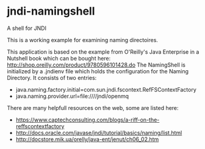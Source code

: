 # jndi-namingshell
A shell for JNDI 

This is a working example for examining naming directoires. 

This application is based on the example from O'Reilly's Java Enterprise in a Nutshell book which can be bought here: http://shop.oreilly.com/product/9780596101428.do
The NamingShell is initialized by a .jndienv file which holds the configuration for the Naming Directory. It consists of 
two entries:
- java.naming.factory.initial=com.sun.jndi.fscontext.RefFSContextFactory
- java.naming.provider.url=file:////jndi/openmq

There are many helpfull resources on the web, some are listed here:
- https://www.captechconsulting.com/blogs/a-riff-on-the-reffscontextfactory
- http://docs.oracle.com/javase/jndi/tutorial/basics/naming/list.html
- http://docstore.mik.ua/orelly/java-ent/jenut/ch06_02.htm

